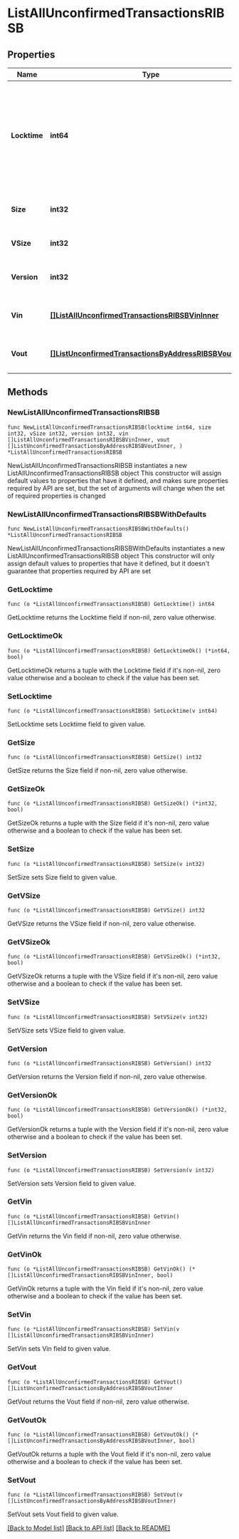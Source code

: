 # ListAllUnconfirmedTransactionsRIBSB

## Properties

Name | Type | Description | Notes
------------ | ------------- | ------------- | -------------
**Locktime** | **int64** | Represents the locktime on the transaction on the specific blockchain, i.e. the blockheight at which the transaction is valid. | 
**Size** | **int32** | Represents the total size of this transaction. | 
**VSize** | **int32** | Defines the transaction&#39;s virtual size. | 
**Version** | **int32** | Defines the version of the transaction. | 
**Vin** | [**[]ListAllUnconfirmedTransactionsRIBSBVinInner**](ListAllUnconfirmedTransactionsRIBSBVinInner.md) | Represents the transaction inputs. | 
**Vout** | [**[]ListUnconfirmedTransactionsByAddressRIBSBVoutInner**](ListUnconfirmedTransactionsByAddressRIBSBVoutInner.md) | Represents the transaction outputs. | 

## Methods

### NewListAllUnconfirmedTransactionsRIBSB

`func NewListAllUnconfirmedTransactionsRIBSB(locktime int64, size int32, vSize int32, version int32, vin []ListAllUnconfirmedTransactionsRIBSBVinInner, vout []ListUnconfirmedTransactionsByAddressRIBSBVoutInner, ) *ListAllUnconfirmedTransactionsRIBSB`

NewListAllUnconfirmedTransactionsRIBSB instantiates a new ListAllUnconfirmedTransactionsRIBSB object
This constructor will assign default values to properties that have it defined,
and makes sure properties required by API are set, but the set of arguments
will change when the set of required properties is changed

### NewListAllUnconfirmedTransactionsRIBSBWithDefaults

`func NewListAllUnconfirmedTransactionsRIBSBWithDefaults() *ListAllUnconfirmedTransactionsRIBSB`

NewListAllUnconfirmedTransactionsRIBSBWithDefaults instantiates a new ListAllUnconfirmedTransactionsRIBSB object
This constructor will only assign default values to properties that have it defined,
but it doesn't guarantee that properties required by API are set

### GetLocktime

`func (o *ListAllUnconfirmedTransactionsRIBSB) GetLocktime() int64`

GetLocktime returns the Locktime field if non-nil, zero value otherwise.

### GetLocktimeOk

`func (o *ListAllUnconfirmedTransactionsRIBSB) GetLocktimeOk() (*int64, bool)`

GetLocktimeOk returns a tuple with the Locktime field if it's non-nil, zero value otherwise
and a boolean to check if the value has been set.

### SetLocktime

`func (o *ListAllUnconfirmedTransactionsRIBSB) SetLocktime(v int64)`

SetLocktime sets Locktime field to given value.


### GetSize

`func (o *ListAllUnconfirmedTransactionsRIBSB) GetSize() int32`

GetSize returns the Size field if non-nil, zero value otherwise.

### GetSizeOk

`func (o *ListAllUnconfirmedTransactionsRIBSB) GetSizeOk() (*int32, bool)`

GetSizeOk returns a tuple with the Size field if it's non-nil, zero value otherwise
and a boolean to check if the value has been set.

### SetSize

`func (o *ListAllUnconfirmedTransactionsRIBSB) SetSize(v int32)`

SetSize sets Size field to given value.


### GetVSize

`func (o *ListAllUnconfirmedTransactionsRIBSB) GetVSize() int32`

GetVSize returns the VSize field if non-nil, zero value otherwise.

### GetVSizeOk

`func (o *ListAllUnconfirmedTransactionsRIBSB) GetVSizeOk() (*int32, bool)`

GetVSizeOk returns a tuple with the VSize field if it's non-nil, zero value otherwise
and a boolean to check if the value has been set.

### SetVSize

`func (o *ListAllUnconfirmedTransactionsRIBSB) SetVSize(v int32)`

SetVSize sets VSize field to given value.


### GetVersion

`func (o *ListAllUnconfirmedTransactionsRIBSB) GetVersion() int32`

GetVersion returns the Version field if non-nil, zero value otherwise.

### GetVersionOk

`func (o *ListAllUnconfirmedTransactionsRIBSB) GetVersionOk() (*int32, bool)`

GetVersionOk returns a tuple with the Version field if it's non-nil, zero value otherwise
and a boolean to check if the value has been set.

### SetVersion

`func (o *ListAllUnconfirmedTransactionsRIBSB) SetVersion(v int32)`

SetVersion sets Version field to given value.


### GetVin

`func (o *ListAllUnconfirmedTransactionsRIBSB) GetVin() []ListAllUnconfirmedTransactionsRIBSBVinInner`

GetVin returns the Vin field if non-nil, zero value otherwise.

### GetVinOk

`func (o *ListAllUnconfirmedTransactionsRIBSB) GetVinOk() (*[]ListAllUnconfirmedTransactionsRIBSBVinInner, bool)`

GetVinOk returns a tuple with the Vin field if it's non-nil, zero value otherwise
and a boolean to check if the value has been set.

### SetVin

`func (o *ListAllUnconfirmedTransactionsRIBSB) SetVin(v []ListAllUnconfirmedTransactionsRIBSBVinInner)`

SetVin sets Vin field to given value.


### GetVout

`func (o *ListAllUnconfirmedTransactionsRIBSB) GetVout() []ListUnconfirmedTransactionsByAddressRIBSBVoutInner`

GetVout returns the Vout field if non-nil, zero value otherwise.

### GetVoutOk

`func (o *ListAllUnconfirmedTransactionsRIBSB) GetVoutOk() (*[]ListUnconfirmedTransactionsByAddressRIBSBVoutInner, bool)`

GetVoutOk returns a tuple with the Vout field if it's non-nil, zero value otherwise
and a boolean to check if the value has been set.

### SetVout

`func (o *ListAllUnconfirmedTransactionsRIBSB) SetVout(v []ListUnconfirmedTransactionsByAddressRIBSBVoutInner)`

SetVout sets Vout field to given value.



[[Back to Model list]](../README.md#documentation-for-models) [[Back to API list]](../README.md#documentation-for-api-endpoints) [[Back to README]](../README.md)



